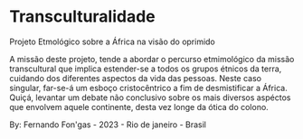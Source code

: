 # Transculturalidade
Projeto Etmológico sobre a África na visão do oprimido

A missão deste projeto, tende a abordar o percurso etmimológico da missão transcultural que implica estender-se a todos os grupos étnicos da terra,
cuidando dos diferentes aspectos da vida das pessoas. Neste caso singular, far-se-á um esboço cristocêntrico a fim de desmistificar a África. 
Quiçá, levantar um debate não conclusivo sobre os mais diversos aspéctos que envolvem aquele continente, desta vez longe da ótica do colono.

By: Fernando Fon'gas - 2023 - Rio de janeiro - Brasil
